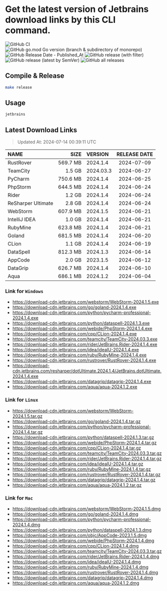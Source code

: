 # Get the latest version of Jetbrains download links by this CLI command.

![GitHub CI](https://github.com/designinlife/jetbrains/actions/workflows/ci.yml/badge.svg)
![GitHub go.mod Go version (branch & subdirectory of monorepo)](https://img.shields.io/github/go-mod/go-version/designinlife/jetbrains/master)
![GitHub Release Date - Published_At](https://img.shields.io/github/release-date/designinlife/jetbrains)
![GitHub release (with filter)](https://img.shields.io/github/v/release/designinlife/jetbrains)
![GitHub release (latest by SemVer)](https://img.shields.io/github/downloads/designinlife/jetbrains/v1.1.10/total)
![GitHub all releases](https://img.shields.io/github/downloads/designinlife/jetbrains/total)

## Compile & Release

```bash
make release
```

## Usage

```bash
jetbrains
```

## Latest Download Links

> Updated At: 2024-07-14 00:39:11 UTC

| NAME | SIZE | VERSION | RELEASE DATE |
| :-- | --: | :-- | :--: |
| RustRover | 569.7 MB | 2024.1.4 | 2024-07-09 |
| TeamCity | 1.5 GB | 2024.03.3 | 2024-06-27 |
| PyCharm | 750.6 MB | 2024.1.4 | 2024-06-25 |
| PhpStorm | 644.5 MB | 2024.1.4 | 2024-06-24 |
| Rider | 1.2 GB | 2024.1.4 | 2024-06-24 |
| ReSharper Ultimate | 2.8 GB | 2024.1.4 | 2024-06-24 |
| WebStorm | 607.9 MB | 2024.1.5 | 2024-06-21 |
| IntelliJ IDEA | 1.0 GB | 2024.1.4 | 2024-06-21 |
| RubyMine | 623.8 MB | 2024.1.4 | 2024-06-21 |
| Goland | 681.5 MB | 2024.1.4 | 2024-06-20 |
| CLion | 1.1 GB | 2024.1.4 | 2024-06-19 |
| DataSpell | 812.3 MB | 2024.1.3 | 2024-06-14 |
| AppCode | 2.0 GB | 2023.1.5 | 2024-06-12 |
| DataGrip | 626.7 MB | 2024.1.4 | 2024-06-10 |
| Aqua | 686.1 MB | 2024.1.2 | 2024-06-04 |

### Link for `Windows`

* <https://download-cdn.jetbrains.com/webstorm/WebStorm-2024.1.5.exe>
* <https://download-cdn.jetbrains.com/go/goland-2024.1.4.exe>
* <https://download-cdn.jetbrains.com/python/pycharm-professional-2024.1.4.exe>
* <https://download-cdn.jetbrains.com/python/dataspell-2024.1.3.exe>
* <https://download-cdn.jetbrains.com/webide/PhpStorm-2024.1.4.exe>
* <https://download-cdn.jetbrains.com/cpp/CLion-2024.1.4.exe>
* <https://download-cdn.jetbrains.com/teamcity/TeamCity-2024.03.3.exe>
* <https://download-cdn.jetbrains.com/rider/JetBrains.Rider-2024.1.4.exe>
* <https://download-cdn.jetbrains.com/idea/ideaIU-2024.1.4.exe>
* <https://download-cdn.jetbrains.com/ruby/RubyMine-2024.1.4.exe>
* <https://download-cdn.jetbrains.com/rustrover/RustRover-2024.1.4.exe>
* <https://download-cdn.jetbrains.com/resharper/dotUltimate.2024.1.4/JetBrains.dotUltimate.2024.1.4.exe>
* <https://download-cdn.jetbrains.com/datagrip/datagrip-2024.1.4.exe>
* <https://download-cdn.jetbrains.com/aqua/aqua-2024.1.2.exe>

### Link for `Linux`

* <https://download-cdn.jetbrains.com/webstorm/WebStorm-2024.1.5.tar.gz>
* <https://download-cdn.jetbrains.com/go/goland-2024.1.4.tar.gz>
* <https://download-cdn.jetbrains.com/python/pycharm-professional-2024.1.4.tar.gz>
* <https://download-cdn.jetbrains.com/python/dataspell-2024.1.3.tar.gz>
* <https://download-cdn.jetbrains.com/webide/PhpStorm-2024.1.4.tar.gz>
* <https://download-cdn.jetbrains.com/cpp/CLion-2024.1.4.tar.gz>
* <https://download-cdn.jetbrains.com/teamcity/TeamCity-2024.03.3.tar.gz>
* <https://download-cdn.jetbrains.com/rider/JetBrains.Rider-2024.1.4.tar.gz>
* <https://download-cdn.jetbrains.com/idea/ideaIU-2024.1.4.tar.gz>
* <https://download-cdn.jetbrains.com/ruby/RubyMine-2024.1.4.tar.gz>
* <https://download-cdn.jetbrains.com/rustrover/RustRover-2024.1.4.tar.gz>
* <https://download-cdn.jetbrains.com/datagrip/datagrip-2024.1.4.tar.gz>
* <https://download-cdn.jetbrains.com/aqua/aqua-2024.1.2.tar.gz>

### Link for `Mac`

* <https://download-cdn.jetbrains.com/webstorm/WebStorm-2024.1.5.dmg>
* <https://download-cdn.jetbrains.com/go/goland-2024.1.4.dmg>
* <https://download-cdn.jetbrains.com/python/pycharm-professional-2024.1.4.dmg>
* <https://download-cdn.jetbrains.com/python/dataspell-2024.1.3.dmg>
* <https://download-cdn.jetbrains.com/objc/AppCode-2023.1.5.dmg>
* <https://download-cdn.jetbrains.com/webide/PhpStorm-2024.1.4.dmg>
* <https://download-cdn.jetbrains.com/cpp/CLion-2024.1.4.dmg>
* <https://download-cdn.jetbrains.com/teamcity/TeamCity-2024.03.3.tar.gz>
* <https://download-cdn.jetbrains.com/rider/JetBrains.Rider-2024.1.4.dmg>
* <https://download-cdn.jetbrains.com/idea/ideaIU-2024.1.4.dmg>
* <https://download-cdn.jetbrains.com/ruby/RubyMine-2024.1.4.dmg>
* <https://download-cdn.jetbrains.com/rustrover/RustRover-2024.1.4.dmg>
* <https://download-cdn.jetbrains.com/datagrip/datagrip-2024.1.4.dmg>
* <https://download-cdn.jetbrains.com/aqua/aqua-2024.1.2.dmg>
